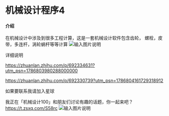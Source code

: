 # 机械设计程序4

#### 介绍
在机械设计中涉及到很多工程计算，这是一套机械设计软件包含齿轮，
螺栓，皮带，多连杆，涡轮蜗杆等等计算
![输入图片说明](%E5%BC%80%E5%A7%8B%E7%95%8C%E9%9D%A2/1718787283969.jpeg)

详细说明

https://zhuanlan.zhihu.com/p/692334631?utm_psn=1786803980288000000

https://zhuanlan.zhihu.com/p/692330739?utm_psn=1786804161729318912

如果要联系我请加入星球

我正在「机械设计100」和朋友们讨论有趣的话题，你⼀起来吧？
https://t.zsxq.com/S58rc
![输入图片说明](%E5%BC%80%E5%A7%8B%E7%95%8C%E9%9D%A2/ZSXQ_20240619_165803425.png)